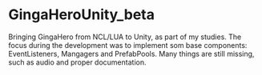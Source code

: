 # GingaHeroUnity_beta
Bringing GingaHero from NCL/LUA to Unity, as part of my studies. The focus during the development was to implement som base components: EventListeners, Mangagers and PrefabPools. Many things are still missing, such as audio and proper documentation.
